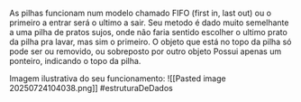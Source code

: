 As pilhas funcionam num modelo chamado FIFO (first in, last out) ou o primeiro a entrar será o ultimo a sair. Seu metodo é dado muito semelhante a uma pilha de pratos sujos, onde não faria sentido escolher o ultimo prato da pilha pra lavar, mas sim o primeiro.
O objeto que está no topo da pilha só pode ser ou removido, ou sobreposto por outro objeto
Possui apenas um ponteiro, indicando o topo da pilha.

Imagem ilustrativa do seu funcionamento:
![[Pasted image 20250724104038.png]]
#estruturaDeDados 
